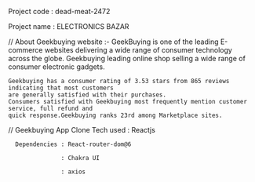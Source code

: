 Project code : dead-meat-2472

Project name : ELECTRONICS BAZAR

// About Geekbuying website :- 
     GeekBuying is one of the leading E-commerce websites delivering a wide range of consumer technology across the globe.
     Geekbuying leading online shop selling a wide range of consumer electronic gadgets.
 
    Geekbuying has a consumer rating of 3.53 stars from 865 reviews indicating that most customers
    are generally satisfied with their purchases.
    Consumers satisfied with Geekbuying most frequently mention customer service, full refund and 
    quick response.Geekbuying ranks 23rd among Marketplace sites. 
     

// Geekbuying App Clone 
      Tech used :  Reactjs
      
      Dependencies : React-router-dom@6
      
                   : Chakra UI
                   
                   : axios

             

  
